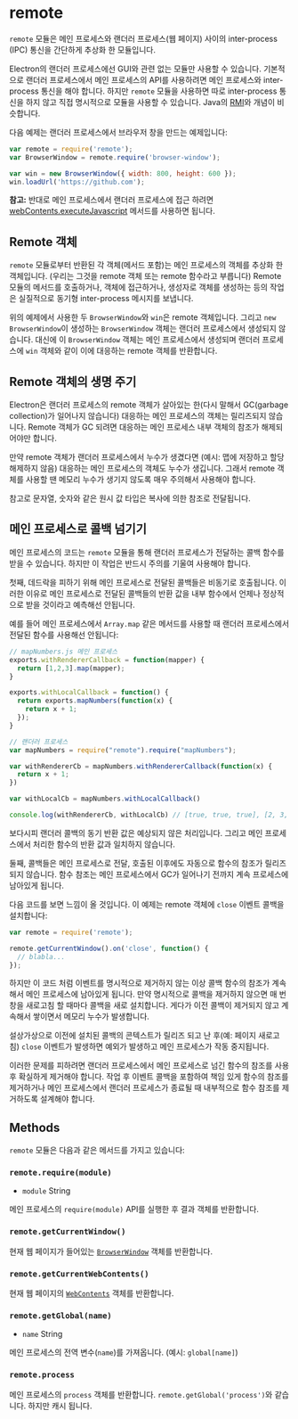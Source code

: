 ﻿# remote

`remote` 모듈은 메인 프로세스와 랜더러 프로세스(웹 페이지) 사이의 inter-process (IPC) 통신을 간단하게 추상화 한 모듈입니다.

Electron의 랜더러 프로세스에선 GUI와 관련 없는 모듈만 사용할 수 있습니다.
기본적으로 랜더러 프로세스에서 메인 프로세스의 API를 사용하려면 메인 프로세스와 inter-process 통신을 해야 합니다.
하지만 `remote` 모듈을 사용하면 따로 inter-process 통신을 하지 않고 직접 명시적으로 모듈을 사용할 수 있습니다.
Java의 [RMI](http://en.wikipedia.org/wiki/Java_remote_method_invocation)와 개념이 비슷합니다.

다음 예제는 랜더러 프로세스에서 브라우저 창을 만드는 예제입니다:

```javascript
var remote = require('remote');
var BrowserWindow = remote.require('browser-window');

var win = new BrowserWindow({ width: 800, height: 600 });
win.loadUrl('https://github.com');
```

**참고:** 반대로 메인 프로세스에서 랜더러 프로세스에 접근 하려면 [webContents.executeJavascript](browser-window.md#webcontents-executejavascript-code) 메서드를 사용하면 됩니다.

## Remote 객체

`remote` 모듈로부터 반환된 각 객체(메서드 포함)는 메인 프로세스의 객체를 추상화 한 객체입니다. (우리는 그것을 remote 객체 또는 remote 함수라고 부릅니다)
Remote 모듈의 메서드를 호출하거나, 객체에 접근하거나, 생성자로 객체를 생성하는 등의 작업은 실질적으로 동기형 inter-process 메시지를 보냅니다.

위의 예제에서 사용한 두 `BrowserWindow`와 `win`은 remote 객체입니다. 그리고 `new BrowserWindow`이 생성하는 `BrowserWindow` 객체는 랜더러 프로세스에서 생성되지 않습니다.
대신에 이 `BrowserWindow` 객체는 메인 프로세스에서 생성되며 랜더러 프로세스에 `win` 객체와 같이 이에 대응하는 remote 객체를 반환합니다.

## Remote 객체의 생명 주기

Electron은 랜더러 프로세스의 remote 객체가 살아있는 한(다시 말해서 GC(garbage collection)가 일어나지 않습니다) 대응하는 메인 프로세스의 객체는 릴리즈되지 않습니다.
Remote 객체가 GC 되려면 대응하는 메인 프로세스 내부 객체의 참조가 해제되어야만 합니다.

만약 remote 객체가 랜더러 프로세스에서 누수가 생겼다면 (예시: 맵에 저장하고 할당 해제하지 않음) 대응하는 메인 프로세스의 객체도 누수가 생깁니다.
그래서 remote 객체를 사용할 땐 메모리 누수가 생기지 않도록 매우 주의해서 사용해야 합니다.

참고로 문자열, 숫자와 같은 원시 값 타입은 복사에 의한 참조로 전달됩니다.

## 메인 프로세스로 콜백 넘기기

메인 프로세스의 코드는 `remote` 모듈을 통해 랜더러 프로세스가 전달하는 콜백 함수를 받을 수 있습니다.
하지만 이 작업은 반드시 주의를 기울여 사용해야 합니다.

첫째, 데드락을 피하기 위해 메인 프로세스로 전달된 콜백들은 비동기로 호출됩니다.
이러한 이유로 메인 프로세스로 전달된 콜백들의 반환 값을 내부 함수에서 언제나 정상적으로 받을 것이라고 예측해선 안됩니다.

예를 들어 메인 프로세스에서 `Array.map` 같은 메서드를 사용할 때 랜더러 프로세스에서 전달된 함수를 사용해선 안됩니다:

```javascript
// mapNumbers.js 메인 프로세스
exports.withRendererCallback = function(mapper) {
  return [1,2,3].map(mapper);
}

exports.withLocalCallback = function() {
  return exports.mapNumbers(function(x) {
    return x + 1;
  });
}
```

```javascript
// 랜더러 프로세스
var mapNumbers = require("remote").require("mapNumbers");

var withRendererCb = mapNumbers.withRendererCallback(function(x) {
  return x + 1;
})

var withLocalCb = mapNumbers.withLocalCallback()

console.log(withRendererCb, withLocalCb) // [true, true, true], [2, 3, 4]
```

보다시피 랜더러 콜백의 동기 반환 값은 예상되지 않은 처리입니다.
그리고 메인 프로세스에서 처리한 함수의 반환 값과 일치하지 않습니다.

둘째, 콜백들은 메인 프로세스로 전달, 호출된 이후에도 자동으로 함수의 참조가 릴리즈 되지 않습니다.
함수 참조는 메인 프로세스에서 GC가 일어나기 전까지 계속 프로세스에 남아있게 됩니다.

다음 코드를 보면 느낌이 올 것입니다. 이 예제는 remote 객체에 `close` 이벤트 콜백을 설치합니다:

```javascript
var remote = require('remote');

remote.getCurrentWindow().on('close', function() {
  // blabla...
});
```

하지만 이 코드 처럼 이벤트를 명시적으로 제거하지 않는 이상 콜백 함수의 참조가 계속해서 메인 프로세스에 남아있게 됩니다.
만약 명시적으로 콜백을 제거하지 않으면 매 번 창을 새로고침 할 때마다 콜백을 새로 설치합니다.
게다가 이전 콜백이 제거되지 않고 계속해서 쌓이면서 메모리 누수가 발생합니다.

설상가상으로 이전에 설치된 콜백의 콘텍스트가 릴리즈 되고 난 후(예: 페이지 새로고침) `close` 이벤트가 발생하면 예외가 발생하고 메인 프로세스가 작동 중지됩니다.

이러한 문제를 피하려면 랜더러 프로세스에서 메인 프로세스로 넘긴 함수의 참조를 사용 후 확실하게 제거해야 합니다.
작업 후 이벤트 콜백을 포함하여 책임 있게 함수의 참조를 제거하거나 메인 프로세스에서 랜더러 프로세스가 종료될 때 내부적으로 함수 참조를 제거하도록 설계해야 합니다.

## Methods

`remote` 모듈은 다음과 같은 메서드를 가지고 있습니다:

### `remote.require(module)`

* `module` String

메인 프로세스의 `require(module)` API를 실행한 후 결과 객체를 반환합니다.

### `remote.getCurrentWindow()`

현재 웹 페이지가 들어있는 [`BrowserWindow`](browser-window.md) 객체를 반환합니다.

### `remote.getCurrentWebContents()`

현재 웹 페이지의 [`WebContents`](web-contents.md) 객체를 반환합니다.

### `remote.getGlobal(name)`

* `name` String

메인 프로세스의 전역 변수(`name`)를 가져옵니다. (예시: `global[name]`)

### `remote.process`

메인 프로세스의 `process` 객체를 반환합니다. `remote.getGlobal('process')`와 같습니다. 하지만 캐시 됩니다.
